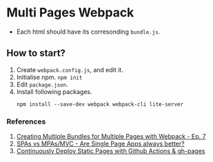 # Multi Pages Webpack
- Each html should have its corresonding `bundle.js`. 

## How to start?
1. Create `webpack.config.js`, and edit it. 
2. Initialise npm. `npm init`
3. Edit `package.json`. 
4. Install following packages. 
    ```
    npm install --save-dev webpack webpack-cli lite-server
    ```

### References
1. [Creating Multiple Bundles for Multiple Pages with Webpack - Ep. 7](https://www.youtube.com/watch?v=PcPzKMZzyqc)
2. [SPAs vs MPAs/MVC - Are Single Page Apps always better?](https://www.youtube.com/watch?v=F_BYg2QGsC0)
3. [Continuously Deploy Static Pages with Github Actions & gh-pages](https://javascript.plainenglish.io/continuously-deploy-static-pages-with-github-actions-gh-pages-207e4a009d1c)